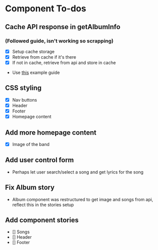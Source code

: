 # Component To-dos

## Cache API response in getAlbumInfo

### (Followed guide, isn't working so scrapping)

- [x] Setup cache storage
- [x] Retrieve from cache if it's there
- [x] If not in cache, retrieve from api and store in cache
- Use [this](https://www.smashingmagazine.com/2020/07/custom-react-hook-fetch-cache-data/) example guide

## CSS styling

- [x] Nav buttons
- [x] Header
- [x] Footer
- [x] Homepage content

## Add more homepage content

- [x] Image of the band

## Add user control form

- Perhaps let user search/select a song and get lyrics for the song

## Fix Album story

- Album component was restructured to get image and songs from api, reflect this in the stories setup

## Add component stories

- [] Songs
- [] Header
- [] Footer
